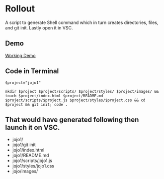 # Rollout
A script to generate Shell command which in turn creates directories, files, and git init. Lastly open it in VSC.

## Demo
[Working Demo](https://jsohndata-rollout.web.app/)

## Code in Terminal
```$project="jojo1"```

```mkdir $project $project/scripts/ $project/styles/ $project/images/ && touch $project/index.html $project/README.md $project/scripts/$project.js $project/styles/$project.css && cd $project && git init; code .```

## That would have generated following then launch it on VSC.
- jojo1/
- jojo1/git init
- jojo1/index.html
- jojo1/README.md
- jojo1/scripts/jojo1.js
- jojo1/styles/jojo1.css
- jojo/images/


